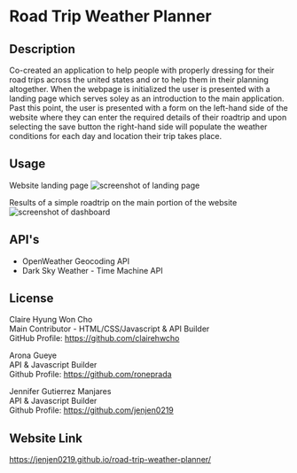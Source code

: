 # Road Trip Weather Planner

## Description
Co-created an application to help people with properly dressing for their road trips across the united states and or to help them in their planning altogether. When the webpage is initialized the user is presented with a landing page which serves soley as an introduction to the main application. Past this point, the user is presented with a form on the left-hand side of the website where they can enter the required details of their roadtrip and upon selecting the save button the right-hand side will populate the weather conditions for each day and location their trip takes place. 

## Usage

Website landing page 
![screenshot of landing page](assets/images/screenshot.initial.png)

Results of a simple roadtrip on the main portion of the website
![screenshot of dashboard](assets/images/screenshot.png)

## API's

- OpenWeather Geocoding API 
- Dark Sky Weather - Time Machine API

## License
Claire Hyung Won Cho <br>
Main Contributor - HTML/CSS/Javascript & API Builder <br>
GitHub Profile: https://github.com/clairehwcho 

Arona Gueye <br>
API & Javascript Builder <br>
Github Profile: https://github.com/roneprada 

Jennifer Gutierrez Manjares <br>
API & Javascript Builder <br>
Github Profile: https://github.com/jenjen0219 

## Website Link 

https://jenjen0219.github.io/road-trip-weather-planner/ 




    



